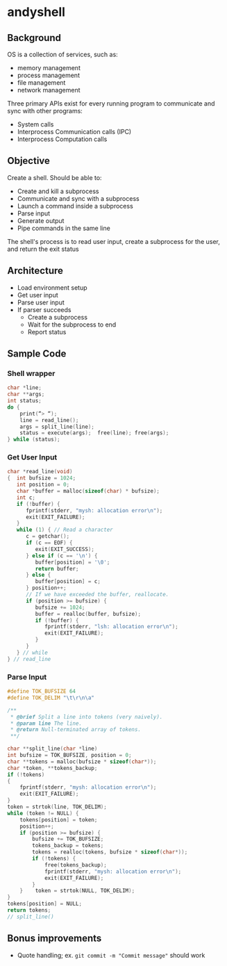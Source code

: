 # andyshell

## Background

OS is a collection of services, such as:

- memory management
- process management
- file management
- network management

Three primary APIs exist for every running program to communicate and sync with other programs:

- System calls
- Interprocess Communication calls (IPC)
- Interprocess Computation calls

## Objective

Create a shell. Should be able to:

- Create and kill a subprocess
- Communicate and sync with a subprocess
- Launch a command inside a subprocess
- Parse input
- Generate output
- Pipe commands in the same line

The shell's process is to read user input, create a subprocess for the user, and return the exit status

## Architecture

- Load environment setup
- Get user input
- Parse user input
- If parser succeeds
  - Create a subprocess
  - Wait for the subprocess to end
  - Report status

## Sample Code

### Shell wrapper

```c
char *line;
char **args;
int status;
do {
	print(“> “);
	line = read_line();
	args = split_line(line);
	status = execute(args);  free(line); free(args);
} while (status);
```

### Get User Input

```c
char *read_line(void)
{  int bufsize = 1024;  
   int position = 0;  
   char *buffer = malloc(sizeof(char) * bufsize);  
   int c;  
   if (!buffer) {    
      fprintf(stderr, "mysh: allocation error\n");    
      exit(EXIT_FAILURE);  
   }  
   while (1) { // Read a character    
      c = getchar();    
      if (c == EOF) {      
         exit(EXIT_SUCCESS);    
      } else if (c == '\n') {      
         buffer[position] = '\0';      
         return buffer;
      } else {      
         buffer[position] = c;    
      } position++;    
      // If we have exceeded the buffer, reallocate.    
      if (position >= bufsize) {      
         bufsize += 1024;      
         buffer = realloc(buffer, bufsize);      
         if (!buffer) {        
            fprintf(stderr, "lsh: allocation error\n");                 
            exit(EXIT_FAILURE);
         }    
      }  
   } // while
} // read_line
```

### Parse Input

```c
#define TOK_BUFSIZE 64
#define TOK_DELIM "\t\r\n\a"

/**
 * @brief Split a line into tokens (very naively).
 * @param line The line.
 * @return Null-terminated array of tokens.
 **/

char **split_line(char *line)
int bufsize = TOK_BUFSIZE, position = 0;  
char **tokens = malloc(bufsize * sizeof(char*));  
char *token, **tokens_backup;  
if (!tokens) 
{    
    fprintf(stderr, "mysh: allocation error\n");    
    exit(EXIT_FAILURE);  
}  
token = strtok(line, TOK_DELIM);  
while (token != NULL) {    
    tokens[position] = token;    
    position++;    
    if (position >= bufsize) {      
        bufsize += TOK_BUFSIZE;     
        tokens_backup = tokens;      
        tokens = realloc(tokens, bufsize * sizeof(char*));      
        if (!tokens) {		
            free(tokens_backup);        
            fprintf(stderr, "mysh: allocation error\n");          
            exit(EXIT_FAILURE);      
        }    
    }    token = strtok(NULL, TOK_DELIM);  
}  
tokens[position] = NULL;  
return tokens;
// split_line()
```


## Bonus improvements

- Quote handling; ex. `git commit -m "Commit message"` should work